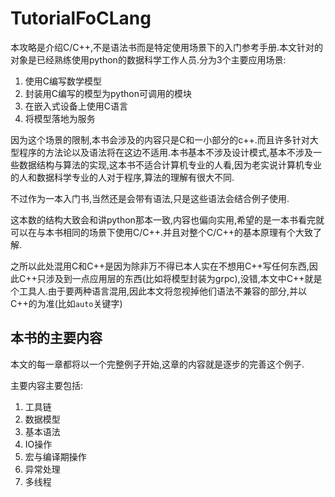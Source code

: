 # TutorialFoCLang

本攻略是介绍C/C++,不是语法书而是特定使用场景下的入门参考手册.本文针对的对象是已经熟练使用python的数据科学工作人员.分为3个主要应用场景:

1. 使用C编写数学模型
2. 封装用C编写的模型为python可调用的模块
3. 在嵌入式设备上使用C语言
4. 将模型落地为服务

因为这个场景的限制,本书会涉及的内容只是C和一小部分的c++.而且许多针对大型程序的方法论以及语法将在这边不适用.本书基本不涉及设计模式,基本不涉及一些数据结构与算法的实现,这本书不适合计算机专业的人看,因为老实说计算机专业的人和数据科学专业的人对于程序,算法的理解有很大不同.

不过作为一本入门书,当然还是会带有语法,只是这些语法会结合例子使用.

这本数的结构大致会和讲python那本一致,内容也偏向实用,希望的是一本书看完就可以在与本书相同的场景下使用C/C++.并且对整个C/C++的基本原理有个大致了解.

之所以此处混用C和C++是因为除非万不得已本人实在不想用C++写任何东西,因此C++只涉及到一点应用层的东西(比如将模型封装为grpc),没错,本文中C++就是个工具人.由于要两种语言混用,因此本文将忽视掉他们语法不兼容的部分,并以C++的为准(比如`auto`关键字)

## 本书的主要内容

本文的每一章都将以一个完整例子开始,这章的内容就是逐步的完善这个例子.


主要内容主要包括:

1. 工具链
2. 数据模型
3. 基本语法
4. IO操作
5. 宏与编译期操作
6. 异常处理
7. 多线程